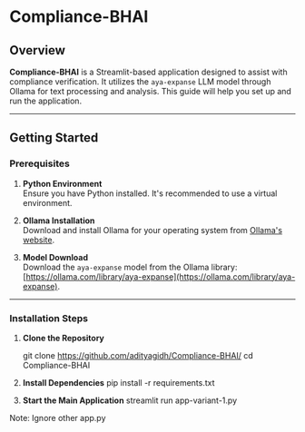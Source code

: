 # Compliance-BHAI

## Overview
**Compliance-BHAI** is a Streamlit-based application designed to assist with compliance verification. It utilizes the `aya-expanse` LLM model through Ollama for text processing and analysis. This guide will help you set up and run the application.

---

## Getting Started

### Prerequisites
1. **Python Environment**  
   Ensure you have Python installed. It's recommended to use a virtual environment.

2. **Ollama Installation**  
   Download and install Ollama for your operating system from [Ollama's website](https://ollama.com).

3. **Model Download**  
   Download the `aya-expanse` model from the Ollama library:  
   [https://ollama.com/library/aya-expanse](https://ollama.com/library/aya-expanse).

---

### Installation Steps

1. **Clone the Repository**  
   
   git clone https://github.com/adityagidh/Compliance-BHAI/
   cd Compliance-BHAI

2. **Install Dependencies**
   pip install -r requirements.txt

3. **Start the Main Application**
   streamlit run app-variant-1.py

Note: Ignore other app.py
